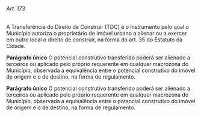 
###### Art. 173
A Transferência do Direito de Construir (TDC) é o instrumento pelo qual o Município autoriza o proprietário de imóvel urbano a alienar ou a exercer em outro local o direito de construir, na forma do art. 35 do Estatuto da Cidade.

**Parágrafo único** O potencial construtivo transferido poderá ser alienado a terceiros ou aplicado pelo próprio requerente em qualquer macrozona do Município, observada a equivalência entre o potencial construtivo do imóvel de origem e o de destino, na forma de regulamento.

**Parágrafo único** O potencial construtivo transferido poderá ser alienado a terceiros ou aplicado pelo próprio requerente em qualquer macrozona do Município, observada a equivalência entre o potencial construtivo do imóvel de origem e o de destino, na forma de regulamento.
